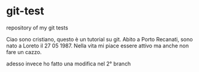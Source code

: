 # git-test
repository of my git tests

Ciao sono cristiano, questo è un tutorial su git.
Abito a Porto Recanati, sono nato a Loreto il 27 05 1987.
Nella vita mi piace essere attivo ma anche non fare un cazzo.

adesso invece ho fatto una modifica nel 2° branch
